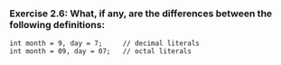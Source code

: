 ### Exercise 2.6: What, if any, are the differences between the following definitions:       
    int month = 9, day = 7;     // decimal literals
    int month = 09, day = 07;   // octal literals